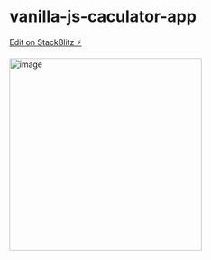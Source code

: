 # vanilla-js-caculator-app

[Edit on StackBlitz ⚡️](https://stackblitz.com/edit/web-platform-n6bgeh)

<img width="341" alt="image" src="https://user-images.githubusercontent.com/5084197/224559225-c8a52dbd-f557-414c-ae01-fad8fdc64497.png">
